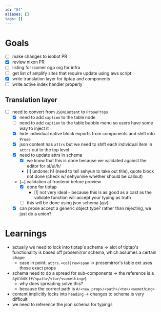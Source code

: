 ```yaml
---
id: "04"
aliases: []
tags: []
---
```

# Goals

- [ ] make changes to isobot PR
- [x] review nixon PR
- [ ] listing for isomer ogp org for infra
- [ ] get list of amplify sites that require update using aws script
- [x] write translation layer for tiptap and components
- [ ] write active index handler properly

## Translation layer

- [ ] need to convert from `JSONContent` to `ProseProps`
  - [x] need to add `caption` to the table node
  - [ ] need to add `caption` to the table bubble menu so users have some way to inject it
  - [x] hide individual native block exports from components and shift into `Prose`
  - [x] json content has `attrs` but we need to shift each individual item in `attrs` out to the top level
  - [x] need to update attrs in schema
    - [x] we know that this is done because we validated against the editor for ol/ul/h/
    - [!] undone: h1 (need to tell sehyun to take out title), quote block not done (check w/ sehyunnie whether should be callout)
  - [~] validation at frontend before preview
    - [x] done for tiptap
      - [!] not very ideal - because this is as good as a cast as the validate function will accept your typing as truth
    - [ ] this will be done using json schema (ajv)
  - [x] can prose accept a generic object type? rather than rejecting, we just do a union?

# Learnings

- actually we need to lock into tiptap's schema -> alot of tiptap's functionality is based off prosemirror schema, which assumes a certain shape
  - case in point: `attrs.<col|row>span` -> prosemirror's table ext uses those exact props
- schema need to do a spread for sub-components -> the reference is a symlink (`#/<path>/<to>/<something>`)
  - why does spreading solve this?
  - because the correct path is `#/<new_prop>/<path>/<to>/<something>`
- content implicitly locks into `heading` -> changes to schema is very difficult
- we need to reference the json schema for typings

